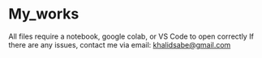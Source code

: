 # My_works
All files require a notebook, google colab, or VS Code to open correctly
If there are any issues, contact me via email: khalidsabe@gmail.com
